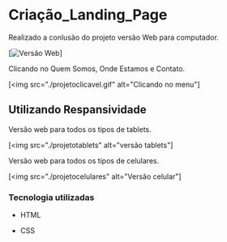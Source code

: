 # Criação_Landing_Page

Realizado a conlusão do projeto versão Web para computador.

[<img src="./projeto.gif" alt="Versão Web">]

Clicando no Quem Somos, Onde Estamos e Contato.

[<img src="./projetoclicavel.gif" alt="Clicando no menu"]

## Utilizando Respansividade

Versão web para todos os tipos de tablets.

[<img src="./projetotablets" alt="versão tablets"]

Versão web para todos os tipos de celulares.

[<img src="./projetocelulares" alt="Versão celular"]

### Tecnologia utilizadas

- HTML

- CSS

